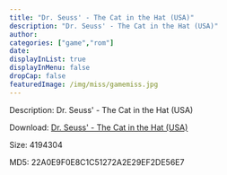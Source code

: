 ```yaml
---
title: "Dr. Seuss' - The Cat in the Hat (USA)"
description: "Dr. Seuss' - The Cat in the Hat (USA)"
author: 
categories: ["game","rom"]
date: 
displayInList: true
displayInMenu: false
dropCap: false
featuredImage: /img/miss/gamemiss.jpg
---
```


Description: Dr. Seuss' - The Cat in the Hat (USA)

Download: <a style="text-decoration:underline;" href="https://mega.nz/#!zbRmAIrQ!K-7EP2B3EE4AJqqBUr-yq5J-7uIEGlvqd86CCAD6iiY" target = "_blank" rel = "nofollow" > Dr. Seuss' - The Cat in the Hat (USA)</a>

Size: 4194304

MD5: 22A0E9F0E8C1C51272A2E29EF2DE56E7

